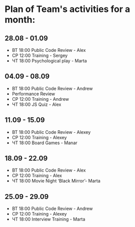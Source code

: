 # Plan of Team's activities for a month:
## 28.08 - 01.09
* ВТ 18:00 Public Code Review - Alex
* СР 12:00 Training - Sergey
* ЧТ 18:00 Psychological play - Marta

## 04.09 - 08.09
* ВТ 18:00 Public Code Review - Andrew
* Performance Review
* СР 12:00 Training - Andrew
* ЧТ 18:00 JS Quiz - Alex


## 11.09 - 15.09
* ВТ 18:00 Public Code Review - Alexey
* СР 12:00 Training - Alexey
* ЧТ 18:00 Board Games - Manar


## 18.09 - 22.09
* ВТ 18:00 Public Code Review - Alex
* СР 12:00 Training - Alex
* ЧТ 18:00 Movie Night ‘Black Mirror’- Marta
 

## 25.09 - 29.09
* ВТ 18:00 Public Code Review - Andrew
* СР 12:00 Training - Alexey
* ЧТ 18:00 Interview Training - Marta

